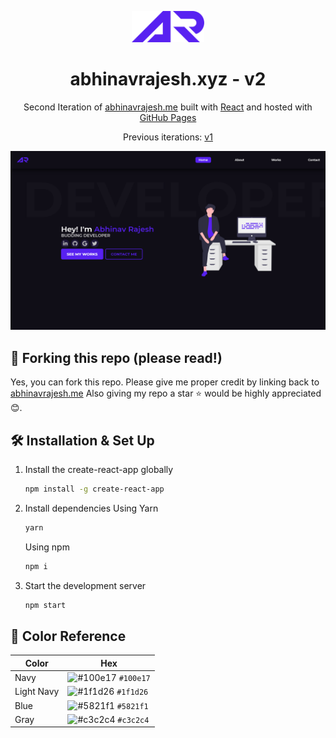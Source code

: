 <p align="center">
  <img height=50 src="./src/assets/AR Logo.svg" />
</p>
<h1 align="center">
  abhinavrajesh.xyz - v2
</h1>
<p align="center">
  Second Iteration of <a href="https://AbhinavRajesh.github.io" target="_blank">abhinavrajesh.me</a> built with <a href="https://www.reactjs.org/" target="_blank">React</a> and hosted with <a href="https://pages.github.com/" target="_blank">GitHub Pages</a>
</p>
<p align="center">
  Previous iterations:
  <a href="https://github.com/AbhinavRajesh/PortfolioV1" target="_blank">v1</a>
</p>
<!-- <p align="center">
      <a href="https://circleci.com/gh/badges/shields/tree/master">
        <img src="https://img.shields.io/circleci/project/github/badges/shields.svg" alt="build status">
      </a>
 </p>
-->

<p align="center">
 <img src="./src/assets/demo.png" alt="demo" />
</p>

## 🚨 Forking this repo (please read!)

Yes, you can fork this repo. 
Please give me proper credit by linking back to [abhinavrajesh.me](https://abhinavrajesh.me) Also giving my repo a star ⭐ would be highly appreciated😊.



## 🛠 Installation & Set Up

1. Install the create-react-app globally

   ```sh
   npm install -g create-react-app
   ```


2. Install dependencies
   Using Yarn
   ```sh
   yarn
   ```
   Using npm
   ```sh
   npm i
   ```

3. Start the development server

   ```sh
   npm start
   ```
   
   
## 🎨 Color Reference

| Color          | Hex                                                                |
| -------------- | ------------------------------------------------------------------ |
| Navy           | ![#100e17](https://via.placeholder.com/10/100e17?text=+) `#100e17` |
| Light Navy     | ![#1f1d26](https://via.placeholder.com/10/1f1d26?text=+) `#1f1d26` |
| Blue           | ![#5821f1](https://via.placeholder.com/10/5821f1?text=+) `#5821f1` |
| Gray           | ![#c3c2c4](https://via.placeholder.com/10/c3c2c4?text=+) `#c3c2c4` |

